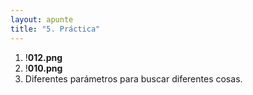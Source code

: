 ```yaml
---
layout: apunte
title: "5. Práctica"
---
```


1. !**012.png**
2. !**010.png**
3. Diferentes parámetros para buscar diferentes cosas.








